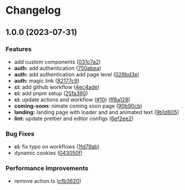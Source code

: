 # Changelog

## 1.0.0 (2023-07-31)


### Features

* add custom components ([031c7a2](https://github.com/kettei-sproutty/scuderia-fe/commit/031c7a229ad80a9bba51dc8544cb3d0a15ec34fb))
* **auth:** add authentication ([750abea](https://github.com/kettei-sproutty/scuderia-fe/commit/750abeac70e165ad09a9e9eed5d1ac1feca62618))
* **auth:** add authentication add page level ([028bd3e](https://github.com/kettei-sproutty/scuderia-fe/commit/028bd3e4a7419910749c84ffc4cfa46851833587))
* **auth:** magic link ([82177c9](https://github.com/kettei-sproutty/scuderia-fe/commit/82177c98d803a07b756d9800b226f6d708866237))
* **ci:** add github workflow ([4ec4ade](https://github.com/kettei-sproutty/scuderia-fe/commit/4ec4adefd6ab1282ae6dbf52ff013af492fe8176))
* **ci:** add pnpm setup ([25fa390](https://github.com/kettei-sproutty/scuderia-fe/commit/25fa39082f3ee7b10e88a7d7d84ac344c911c90c))
* **ci:** update actions and workflow ([#10](https://github.com/kettei-sproutty/scuderia-fe/issues/10)) ([ff8a129](https://github.com/kettei-sproutty/scuderia-fe/commit/ff8a129ba1849f4a3d979e641bae7863c5173332))
* **coming-soon:** nimate coming soon page ([90b90cb](https://github.com/kettei-sproutty/scuderia-fe/commit/90b90cb85bfa428089f076548f5c829b54a50024))
* **landing:** landing page with loader and and animated text ([9b1d605](https://github.com/kettei-sproutty/scuderia-fe/commit/9b1d605f48fc69255dbfa697a3e62336a7faac68))
* **lint:** update prettier and editor configs ([6ef2ee2](https://github.com/kettei-sproutty/scuderia-fe/commit/6ef2ee2bcc9b59cbb3bdf1ad11a6f24e47dec417))


### Bug Fixes

* **ci:** fix typo on workflows ([1fd79ab](https://github.com/kettei-sproutty/scuderia-fe/commit/1fd79ab565b44df0c443ec08c5b7c26275687fa1))
* dynamic cookies ([043050f](https://github.com/kettei-sproutty/scuderia-fe/commit/043050feacee5a21cd1de81da1494f094468ee18))


### Performance Improvements

* remove action.ts ([cfb3620](https://github.com/kettei-sproutty/scuderia-fe/commit/cfb3620ee77c98fc0a38e18f8c40fcba6c10f280))
